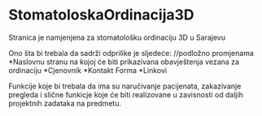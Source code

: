 # StomatoloskaOrdinacija3D

Stranica je namjenjena za stomatološku ordinaciju 3D u Sarajevu

Ono šta bi trebala da sadrži odprilike je sljedeće: //podložno promjenama 
  *Naslovnu stranu na kojoj će biti prikazivana obavještenja vezana za ordinaciju
  *Cjenovnik
  *Kontakt Forma
  *Linkovi
  
Funkcije koje bi trebala da ima su naručivanje pacijenata, zakazivanje pregleda i slične funkicje koje će biti realizovane u zavisnosti od daljih projektnih zadataka na predmetu.
